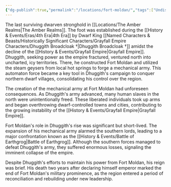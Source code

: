 ```yaml
---
{"dg-publish":true,"permalink":"/locations/fort-moldan/","tags":["Undiscovered"],"updated":"2025-03-01T21:15:16.883+00:00"}
---
```


The last surviving dwarven stronghold in [[Locations/The Amber Realms\|The Amber Realms]]. The foot was established during the [[History & Events/Eras/4th Era\|4th Era]] by Dwarf King [[Named Characters & Beasts/Historically Significant  Characters/Grayfall Empire Characters/Dhuggith Broadcloak †\|Dhuggith Broadcloak †]] amidst the decline of the [[History & Events/Grayfall Empire\|Grayfall Empire]]. Dhuggith, seeking power as the empire fractured, ventured north into uncharted, icy territories. There, he constructed Fort Moldan and utilized the steam geysers from local hot springs to forge a mechanical army. This automaton force became a key tool in Dhuggith's campaign to conquer northern dwarf villages, consolidating his control over the region.

The creation of the mechanical army at Fort Moldan had unforeseen consequences. As Dhuggith's army advanced, many human slaves in the north were unintentionally freed. These liberated individuals took up arms and began overthrowing dwarf-controlled towns and cities, contributing to the growing instability of the [[History & Events/Grayfall Empire\|Grayfall Empire]].

Fort Moldan's role in Dhuggith's rise was significant but short-lived. The expansion of his mechanical army alarmed the southern lords, leading to a major confrontation known as the [[History & Events/Battle of Earthgrog\|Battle of Earthgrog]]. Although the southern forces managed to defeat Dhuggith's army, they suffered enormous losses, signaling the imminent collapse of the empire.

Despite Dhuggith's efforts to maintain his power from Fort Moldan, his reign was brief. His death two years after declaring himself emperor marked the end of Fort Moldan's military prominence, as the region entered a period of reconciliation and rebuilding under new leadership.